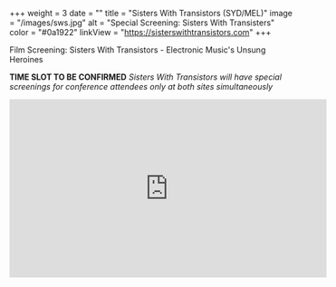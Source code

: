 +++
weight = 3
date = ""
title = "Sisters With Transistors (SYD/MEL)"
image = "/images/sws.jpg"
alt = "Special Screening: Sisters With Transisters"
color = "#0a1922"
linkView = "https://sisterswithtransistors.com"
+++

Film Screening: Sisters With Transistors - Electronic Music's Unsung Heroines

**TIME SLOT TO BE CONFIRMED**
_Sisters With Transistors will have special screenings for conference attendees only at both sites simultaneously_


<iframe width="560" height="315" src="https://www.youtube.com/embed/7r-3hlzpV7M" title="YouTube video player" frameborder="0" allow="accelerometer; autoplay; clipboard-write; encrypted-media; gyroscope; picture-in-picture" allowfullscreen></iframe>